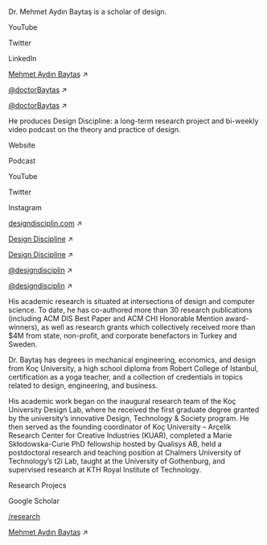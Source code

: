 <div class="row">
<div class="col-md-6" markdown="1">

<p class='leading' markdown='1'>
Dr. Mehmet Aydın Baytaş is a scholar of design.
</p>

</div><!-- col -->
</div><!-- .row -->


<div class="row">
<div class="col-6 col-sm-2" markdown="1">
  
YouTube

Twitter

LinkedIn

</div><!-- col -->
<div class="col-6 col-sm-2" markdown="1">
  
[Mehmet Aydın Baytaş](http://youtube.com/mbaytas)  ↗

[@doctorBaytas](http://twitter.com/doctorBaytas)  ↗

[@doctorBaytas](https://www.linkedin.com/in/doctorbaytas)  ↗

</div><!-- col -->
</div><!-- .row -->



<div class="row">
<div class="col-md-6" markdown="1">

He produces Design Discipline: a long-term research project and bi-weekly video podcast on the theory and practice of design.

</div><!-- col -->
</div><!-- .row -->


<div class="row">
<div class="col-6 col-sm-2" markdown="1">
  
Website

Podcast

YouTube

Twitter

Instagram

</div><!-- col -->
<div class="col-6 col-sm-2" markdown="1">
  
[designdisciplin.com](http://designdisciplin.com) ↗

[Design Discipline](http://podcast.designdisciplin.com)  ↗

[Design Discipline](https://www.youtube.com/channel/UCtXM3JdnERaNOiFKaHZJL_w)  ↗

[@designdisciplin](http://twitter.com/designdisciplin)  ↗

[@designdisciplin](http://instagram.com/designdisciplin.com)  ↗

</div><!-- col -->
</div><!-- .row -->



<div class="row">
<div class="col-md-6" markdown="1">

His academic research is situated at intersections of design and computer science. To date, he has co-authored more than 30 research publications (including ACM DIS Best Paper and ACM CHI Honorable Mention award-winners), as well as research grants which collectively received more than $4M from state, non-profit, and corporate benefactors in Turkey and Sweden. 

Dr. Baytaş has degrees in mechanical engineering, economics, and design from Koç University, a high school diploma from Robert College of Istanbul, certification as a yoga teacher, and a collection of credentials in topics related to design, engineering, and business.

His academic work began on the inaugural research team of the Koç University Design Lab, where he received the first graduate degree granted by the university’s innovative Design, Technology & Society program. He then served as the founding coordinator of Koç University – Arçelik Research Center for Creative Industries (KUAR), completed a Marie Skłodowska-Curie PhD fellowship hosted by Qualisys AB, held a postdoctoral research and teaching position at Chalmers University of Technology’s t2i Lab, taught at the University of Gothenburg, and supervised research at KTH Royal Institute of Technology.
  
</div><!-- col -->
</div><!-- row -->

<div class="row">
<div class="col-6 col-sm-2" markdown="1">

Research Projecs

Google Scholar

</div><!-- col -->
<div class="col-6 col-sm-2" markdown="1">

[/research](/research/)

[Mehmet Aydın Baytaş](https://scholar.google.com/citations?user=2ZPGfGYAAAAJ) ↗ 
 

</div><!-- col -->
</div><!-- .row -->
